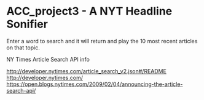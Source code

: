 # ACC_project3 - A NYT Headline Sonifier

Enter a word to search and it will return and play the 10 most recent articles on that topic.

NY Times Article Search API info

http://developer.nytimes.com/article_search_v2.json#/README
http://developer.nytimes.com/
https://open.blogs.nytimes.com/2009/02/04/announcing-the-article-search-api/